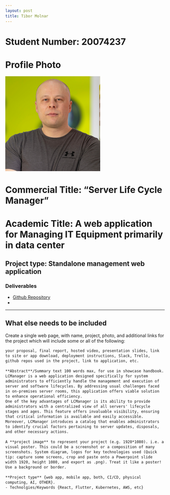 ```yaml
---
layout: post
title: Tibor Molnar
---
```


# Student Number: 20074237
# Profile Photo
![](/assets/img/tmolnar.png)

# Commercial Title: “Server Life Cycle Manager”
# Academic Title: A web application for Managing IT Equipment primarily in data center


## Project type: Standalone management web application


### Deliverables
* [Github Repository](https://github.com/csibman27/LCManagerV3)
* 
-----


## What else needs to be included

Create a single web page, with name, project, photo, and additional links for the project which will include some or all of the following:

    your proposal, final report, hosted video, presentation slides, link to site or app download, deployment instructions, Slack, Trello, github repos used in the project, link to application, etc.

    **Abstract**/Summary text 100 words max, for use in showcase handbook.
    LCManager is a web application designed specifically for system administrators to efficiently handle the management and execution of server and software lifecycles. By addressing usual challenges faced in on-premises server rooms, this application offers viable solution to enhance operational efficiency.
    One of the key advantages of LCManager is its ability to provide administrators with a centralized view of all servers' lifecycle stages and ages. This feature offers invaluable visibility, ensuring that critical information is available and easily accessible. Moreover, LCManager introduces a catalog that enables administrators to identify crucial factors pertaining to server updates, disposals, and other necessary actions.

    A **project image** to represent your project (e.g. 1920*1080). i.e. a visual poster. This could be a screenshot or a composition of many screenshots. System diagram, logos for key technologies used (Quick tip: capture some screens, crop and paste onto a Powerpoint slide width 1920, height 1080, and export as .png). Treat it like a poster! Use a background or border.

    **Project type** {web app, mobile app, both, CI/CD, physical computing, AI, OTHER}.
    - Technolgies/Keywords {React, Flutter, Kubernetes, AWS, etc}

